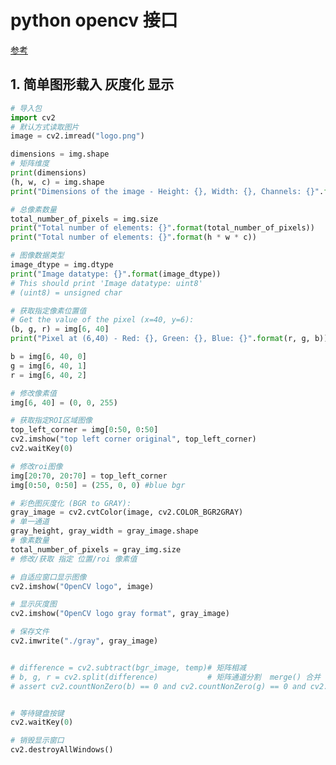 # python opencv  接口

[参考](https://github.com/PacktPublishing/Mastering-OpenCV-4-with-Python)

## 1. 简单图形载入 灰度化 显示
```python
# 导入包
import cv2
# 默认方式读取图片
image = cv2.imread("logo.png")

dimensions = img.shape
# 矩阵维度
print(dimensions)
(h, w, c) = img.shape
print("Dimensions of the image - Height: {}, Width: {}, Channels: {}".format(h, w, c))

# 总像素数量
total_number_of_pixels = img.size
print("Total number of elements: {}".format(total_number_of_pixels))
print("Total number of elements: {}".format(h * w * c))

# 图像数据类型
image_dtype = img.dtype
print("Image datatype: {}".format(image_dtype))
# This should print 'Image datatype: uint8'
# (uint8) = unsigned char

# 获取指定像素位置值
# Get the value of the pixel (x=40, y=6):
(b, g, r) = img[6, 40]
print("Pixel at (6,40) - Red: {}, Green: {}, Blue: {}".format(r, g, b))

b = img[6, 40, 0]
g = img[6, 40, 1]
r = img[6, 40, 2]

# 修改像素值
img[6, 40] = (0, 0, 255)

# 获取指定ROI区域图像
top_left_corner = img[0:50, 0:50]
cv2.imshow("top left corner original", top_left_corner)
cv2.waitKey(0)

# 修改roi图像
img[20:70, 20:70] = top_left_corner
img[0:50, 0:50] = (255, 0, 0) #blue bgr

# 彩色图灰度化 (BGR to GRAY):
gray_image = cv2.cvtColor(image, cv2.COLOR_BGR2GRAY)
# 单一通道
gray_height, gray_width = gray_image.shape
# 像素数量
total_number_of_pixels = gray_img.size
# 修改/获取 指定 位置/roi 像素值

# 自适应窗口显示图像
cv2.imshow("OpenCV logo", image)

# 显示灰度图
cv2.imshow("OpenCV logo gray format", gray_image)

# 保存文件
cv2.imwrite("./gray", gray_image)


# difference = cv2.subtract(bgr_image, temp)# 矩阵相减
# b, g, r = cv2.split(difference)           # 矩阵通道分割  merge() 合并
# assert cv2.countNonZero(b) == 0 and cv2.countNonZero(g) == 0 and cv2.countNonZero(r) == 0


# 等待键盘按键
cv2.waitKey(0)

# 销毁显示窗口
cv2.destroyAllWindows()
```




```python


```





```python


```





```python


```





```python


```





```python


```





```python


```




```python


```




```python


```





```python


```





```python


```





```python


```





```python


```





```python


```





```python


```




```python


```



```python


```




```python


```





```python


```





```python


```





```python


```





```python


```





```python


```




```python


```




```python


```





```python


```





```python


```





```python


```





```python


```





```python


```





```python


```




```python


```
